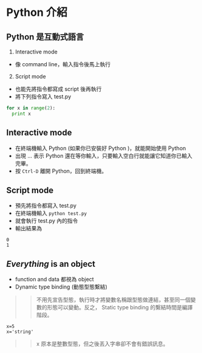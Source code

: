 # Python 介紹
## Python 是互動式語言
1. Interactive mode
* 像 command line，輸入指令後馬上執行

2. Script mode
* 也能先將指令都寫成 script 後再執行
* 將下列指令寫入 test.py
```Python 
for x in range(2):
  print x
```

## Interactive mode
* 在終端機輸入 Python (如果你已安裝好 Python )，就能開始使用 Python 
* 出現 ... 表示 Python 還在等你輸入，只要輸入空白行就能讓它知道你已輸入完畢。
* 按 `Ctrl-D` 離開 Python，回到終端機。

## Script mode
* 預先將指令都寫入 test.py
* 在終端機輸入 `python test.py`
* 就會執行 test.py 內的指令
* 輸出結果為
```
0
1
```

## *Everything* is an object
* function and data 都視為 object
* Dynamic type binding (動態型態繫結)
>> 不用先宣告型態，執行時才將變數名稱跟型態做連結，甚至同一個變數的形態可以變動。反之， Static type binding 的繫結時間是編譯階段。
```
x=5
x='string'
```
>> x 原本是整數型態，但之後丟入字串卻不會有錯誤訊息。
